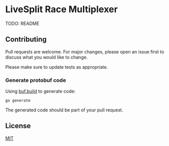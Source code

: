 # LiveSplit Race Multiplexer

TODO: README

## Contributing

Pull requests are welcome. For major changes, please open an issue first to discuss what you would like to change.

Please make sure to update tests as appropriate.

### Generate protobuf code

Using [buf.build](https://buf.build/) to generate code:

```shell
go generate
```

The generated code should be part of your pull request.

## License

[MIT](LICENSE)
